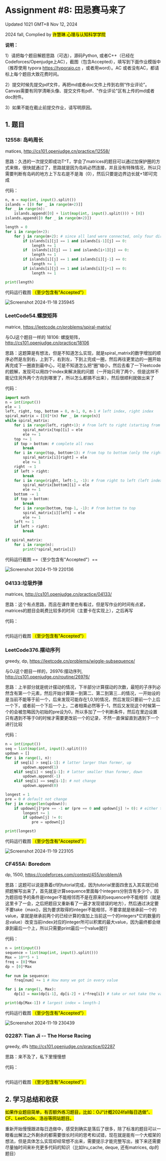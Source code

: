 # Assignment #8: 田忌赛马来了

Updated 1021 GMT+8 Nov 12, 2024

2024 fall, Complied by <mark>许慧琳 心理与认知科学学院</mark>



**说明：**

1）请把每个题目解题思路（可选），源码Python, 或者C++（已经在Codeforces/Openjudge上AC），截图（包含Accepted），填写到下面作业模版中（推荐使用 typora https://typoraio.cn ，或者用word）。AC 或者没有AC，都请标上每个题目大致花费时间。

2）提交时候先提交pdf文件，再把md或者doc文件上传到右侧“作业评论”。Canvas需要有同学清晰头像、提交文件有pdf、"作业评论"区有上传的md或者doc附件。

3）如果不能在截止前提交作业，请写明原因。



## 1. 题目

### 12558: 岛屿周⻓

matices, http://cs101.openjudge.cn/practice/12558/ 

思路：久违的一次提交即成功T^T，学会了matrices的题目可以通过加保护圈的方式来做，很快就通过了，思路就是因为岛屿必然连接，并且没有特殊情况，所以只需要判断有岛屿的地方上下左右是不是海（0），然后只要是边界边长就+1即可完成



代码：

```python
n, m = map(int, input().split())
islands = [[0 for _ in range(m+2)]]
for _ in range(n):
    islands.append([0] + list(map(int, input().split())) + [0])
islands.append([0 for _ in range(m+2)])

length = 0
for i in range(n+2):
    for j in range(m+2): # since all land were connected, only four direction need to judge
        if islands[i][j] == 1 and islands[i-1][j] == 0:
            length += 1
        if  islands[i][j] == 1 and islands[i+1][j] == 0:
            length += 1
        if islands[i][j] == 1 and islands[i][j-1] == 0:
            length += 1
        if islands[i][j] == 1 and islands[i][j+1] == 0:
            length += 1

print(length)

```



代码运行截图 <mark>（至少包含有"Accepted"）</mark>

![Screenshot 2024-11-18 235945](https://github.com/user-attachments/assets/c04a8fd9-9e6c-45b5-a391-e62328206f84)



### LeetCode54.螺旋矩阵

matrice, https://leetcode.cn/problems/spiral-matrix/

与OJ这个题目一样的 18106: 螺旋矩阵，http://cs101.openjudge.cn/practice/18106

思路：这题算是有想法，但是不知道怎么实现，就是spiral_matrix的数字增加的顺序必然是左到右，上到下，右到左，下到上完成一圈，然后再往更里边的一圈开始再完成下一圈直到最中心，可是不知道怎么把“圈”缩小，然后去看了一下leetcode的题解，发现可以用四个index来解决我的问题（一开始只用了两个，但是这样不能记住另外两个方向到哪里了，所以怎么都搞不出来），然后很顺利就做出来了



代码：

```python
import math
n = int(input())
ele = 1
left, right, top, bottom = 0, n-1, 0, n-1 # left index, right index
spiral_matrix = [[0]*(n) for _ in range(n)]
while spiral_matrix:
    for i in range(left, right+1): # from left to right (starting from first row, thn copying another row)
        spiral_matrix[top][i] = ele
        ele += 1
    top += 1
    if top > bottom: # complete all rows
        break
    for i in range(top, bottom+1): # from top to bottom (only the right half column need to copy from top to bottom)
        spiral_matrix[i][right] = ele
        ele += 1
    right -= 1
    if left > right: 
        break
    for i in range(right, left-1, -1): # from right to left (left index need to be smaller than left, so that fully copied since range stop at stop-1)
        spiral_matrix[bottom][i] = ele
        ele += 1
    bottom -= 1
    if top > bottom: 
        break
    for i in range(bottom, top-1, -1): # from bottom to top
        spiral_matrix[i][left] = ele
        ele += 1
    left += 1
    if left > right: 
        break

if spiral_matrix:
    for i in range(n):
        print(*spiral_matrix[i])

```



代码运行截图 ==（至少包含有"Accepted"）==

![Screenshot 2024-11-19 220136](https://github.com/user-attachments/assets/f551ab43-d34b-4479-9e6d-52db25ab540e)



### 04133:垃圾炸弹

matrices, http://cs101.openjudge.cn/practice/04133/

思路：这个有点思路，而且在课件里也有看过，但是写作业的时间有点紧，matrices的题目会耗费比较多的时间（主要卡在实现上），之后再写



代码：

```python

```



代码运行截图 <mark>（至少包含有"Accepted"）</mark>





### LeetCode376.摆动序列

greedy, dp, https://leetcode.cn/problems/wiggle-subsequence/

与OJ这个题目一样的，26976:摆动序列, http://cs101.openjudge.cn/routine/26976/

思路：上半部分就是统计摆动的情况，下半部分计算摆动的次数，最短的子序列必然含有第一个元素，然后开始计算第一到第二、第二到第三...的情况，一开始设的是当前不能等于前一个，后来发现可能存在1,0,1的情况，然后发现只要前一个上后一个下，或者前一个下后一个上，二者相乘必然等于-1，然后又发现这个时候第一个的会被忽略因为初始的pre设为0，所以多加了一个判断条件，然后在里边设置只有遇到不等于0的时候才需要更改前一个的记录，不然一直保留直到遇到下一个进行比较



代码：

```python
n = int(input())
seq = list(map(int, input().split()))
updown = []
for i in range(1, n):
    if seq[i] > seq[i-1]: # latter larger than former, up
        updown.append(1)
    elif seq[i] < seq[i-1]: # latter smaller than former, down
        updown.append(-1)
    elif seq[i] == seq[i-1]: # not change
        updown.append(0)

longest = 1
pre = 0 # default not change
for j in range(len(updown)):
    if updown[j]*pre == -1 or (pre == 0 and updown[j] != 0): # either the first one or the others
        longest += 1
        if updown[j] != 0:
            pre = updown[j]

print(longest)

```



代码运行截图 <mark>（至少包含有"Accepted"）</mark>

![Screenshot 2024-11-19 223105](https://github.com/user-attachments/assets/d8b02c6c-3547-4141-9c19-e34a5972cf0f)



### CF455A: Boredom

dp, 1500, https://codeforces.com/contest/455/problem/A

思路：这题可以说是靠着cf的tutorial完成，因为tutorial里面四舍五入其实就已经把题解写出来了，首先就是计算sequence里面每个integers分别含有多少个，因为题目给予的条件是integer不能相邻而不是在原来的sequence中不能相邻（就是这里卡了一会，之后把题目又重新看了一遍才发现错误的地方），然后通过决定要不要take（max()，因为要求取得的integer不能相邻，不要拿就是继承前一个的value，拿就是继承前两个的已经计算的值加上当前这一个的integers*它的数量的总value）改变当前index对应的integer所可以积累的最大value，因为最终都会继承到最后一个上，所以只需要print最后一个value就行



代码：

```python
n = int(input())
sequence = list(map(int, input().split()))
Max = 10**5 + 1
freq = [0]*Max
dp = [0]*Max
 
for num in sequence:
    freq[num] += 1 # How many we got in every value

for i in range(1, Max):
    dp[i] = max(dp[i-1], dp[i-2] + i*freq[i]) # take or not take the value

print(dp[Max-1]) # largest index = length-1

```



代码运行截图 <mark>（至少包含有"Accepted"）</mark>

![Screenshot 2024-11-19 230439](https://github.com/user-attachments/assets/788ddf8d-7639-4689-a782-b6e441b7e59e)



### 02287: Tian Ji -- The Horse Racing

greedy, dfs http://cs101.openjudge.cn/practice/02287

思路：来不及了，私下里慢慢想



代码：

```python

```



代码运行截图 <mark>（至少包含有"Accepted"）</mark>





## 2. 学习总结和收获

<mark>如果作业题目简单，有否额外练习题目，比如：OJ“计概2024fall每日选做”、CF、LeetCode、洛谷等网站题目。</mark>

重新开始慢慢跟进每日选做中，感受到确实是落后了很多，除了标准的题目可以一眼看出解法之外剩余的都需要很长时间的思考和试错，现在就是能有一个大框架的想法，但是具体怎么实现却经常想不出来，需要提示才能完整写出，接下来还需要尽量抽时间来补充更多代码的知识（比如lru_cache, deque, 还有matrices, dp的题目）



